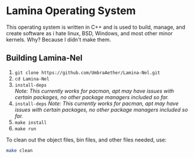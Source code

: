 # Lamina Operating System

This operating system is written in C++ and is used to build, manage, and create software as i hate linux, BSD, Windows, and most other minor kernels. Why? Because I didn't make them.

## Building Lamina-Nel

1. `git clone https://github.com/UmbraAether/Lamina-Nel.git`
2. `cd Lamina-Nel`
3. `install-deps`  
   *Note: This currently works for pacman, apt may have issues with certain packages, no other package managers included so far.*
3. `install-deps`  *Note: This currently works for pacman, apt may have issues with certain packages, no other package managers included so far.*
4. `make install`
5. `make run`

To clean out the object files, bin files, and other files needed, use:
```bash
make clean

